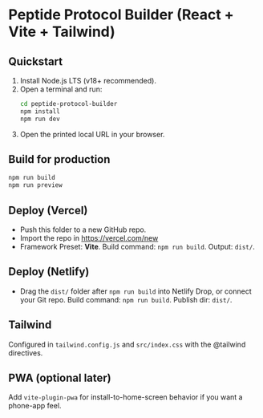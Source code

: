 # Peptide Protocol Builder (React + Vite + Tailwind)

## Quickstart
1. Install Node.js LTS (v18+ recommended).
2. Open a terminal and run:
   ```bash
   cd peptide-protocol-builder
   npm install
   npm run dev
   ```
3. Open the printed local URL in your browser.

## Build for production
```bash
npm run build
npm run preview
```

## Deploy (Vercel)
- Push this folder to a new GitHub repo.
- Import the repo in https://vercel.com/new
- Framework Preset: **Vite**. Build command: `npm run build`. Output: `dist/`.

## Deploy (Netlify)
- Drag the `dist/` folder after `npm run build` into Netlify Drop,
  or connect your Git repo. Build command: `npm run build`. Publish dir: `dist/`.

## Tailwind
Configured in `tailwind.config.js` and `src/index.css` with the @tailwind directives.

## PWA (optional later)
Add `vite-plugin-pwa` for install-to-home-screen behavior if you want a phone-app feel.
